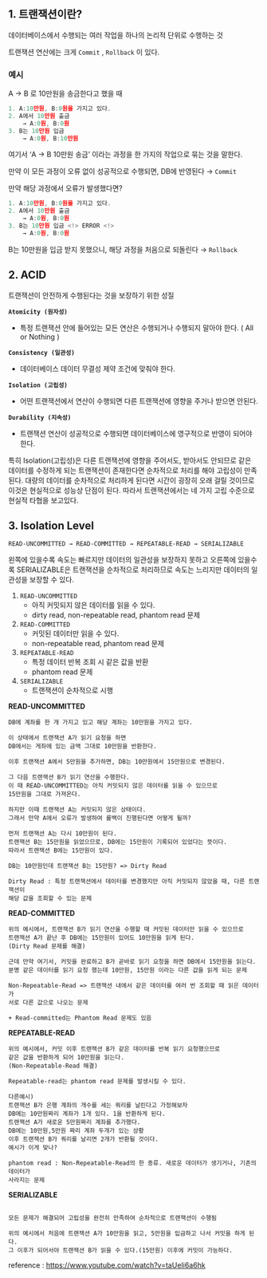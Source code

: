 ## 1. 트랜잭션이란?

데이터베이스에서 수행되는 여러 작업을 하나의 논리적 단위로 수행하는 것

트랜잭션 연산에는 크게 `Commit` , `Rollback` 이 있다.

### 예시

A → B 로 10만원을 송금한다고 했을 때

```jsx
1. A:10만원, B:0원을 가지고 있다.
2. A에서 10만원 출금 
	→ A:0원, B:0원
3. B는 10만원 입금 
	→ A:0원, B:10만원
```

여기서 ‘A → B 10만원 송금’ 이라는 과정을 한 가지의 작업으로 묶는 것을 말한다.

만약 이 모든 과정이 오류 없이 성공적으로 수행되면, DB에 반영된다 → `Commit`

만약 해당 과정에서 오류가 발생했다면?

```jsx
1. A:10만원, B:0원을 가지고 있다.
2. A에서 10만원 출금 
	→ A:0원, B:0원
3. B는 10만원 입금 <!> ERROR <!>
	→ A:0원, B:0원
```

B는 10만원을 입금 받지 못했으니, 해당 과정을 처음으로 되돌린다 → `Rollback`

## 2. ACID

트랜잭션이 안전하게 수행된다는 것을 보장하기 위한 성질

**`Atomicity (원자성)`**

- 특정 트랜잭션 안에 들어있는 모든 연산은 수행되거나 수행되지 말아야 한다. ( All or Nothing )

**`Consistency (일관성)`**

- 데이터베이스 데이터 무결성 제약 조건에 맞춰야 한다.

**`Isolation (고립성)`**

- 어떤 트랜잭션에서 연산이 수행되면 다른 트랜잭션에 영향을 주거나 받으면 안된다.

**`Durability (지속성)`**

- 트랜잭션 연산이 성공적으로 수행되면 데이터베이스에 영구적으로 반영이 되어야 한다.

특히 Isolation(고립성)은  다른 트랜잭션에 영향을 주어서도, 받아서도 안되므로 같은 데이터를 수정하게 되는 트랜잭션이 존재한다면 순차적으로 처리를 해야 고립성이 만족된다.
대량의 데이터를 순차적으로 처리하게 된다면 시간이 굉장히 오래 걸릴 것이므로 이것은 현실적으로 성능상 단점이 된다.
따라서 트랜잭션에서는 네 가지 고립 수준으로 현실적 타협을 보고있다.

## 3. Isolation Level

```
READ-UNCOMMITTED → READ-COMMITTED → REPEATABLE-READ → SERIALIZABLE
```

왼쪽에 있을수록 속도는 빠르지만 데이터의 일관성을 보장하지 못하고
오른쪽에 있을수록 SERIALIZABLE은 트랜잭션을 순차적으로 처리하므로 속도는 느리지만 데이터의 일관성을 보장할 수 있다.

1. `READ-UNCOMMITTED`
    - 아직 커밋되지 않은 데이터를 읽을 수 있다.
    - dirty read, non-repeatable read, phantom read 문제
2. `READ-COMMITTED`
    - 커밋된 데이터만 읽을 수 있다.
    - non-repeatable read, phantom read 문제
3. `REPEATABLE-READ`
    - 특정 데이터 반복 조회 시 같은 값을 반환
    - phantom read 문제
4. `SERIALIZABLE`
    - 트랜잭션이 순차적으로 시행
    

**READ-UNCOMMITTED** 

```
DB에 계좌를 한 개 가지고 있고 해당 계좌는 10만원을 가지고 있다.

이 상태에서 트랜잭션 A가 읽기 요청을 하면
DB에서는 게좌에 있는 금액 그대로 10만원을 반환한다.

이후 트랜잭션 A에서 5만원을 추가하면, DB는 10만원에서 15만원으로 변경된다.

그 다음 트랜잭션 B가 읽기 연산을 수행한다.
이 때 READ-UNCOMMITTED는 아직 커밋되지 않은 데이터를 읽을 수 있으므로
15만원을 그대로 가져온다.

하지만 이때 트랜잭션 A는 커밋되지 않은 상태이다.
그래서 만약 A에서 오류가 발생하여 롤백이 진행된다면 어떻게 될까?

먼저 트랜잭션 A는 다시 10만원이 된다.
트랜잭션 B는 15만원을 읽었으므로, DB에는 15만원이 기록되어 있었다는 뜻이다.
따라서 트랜잭션 B에는 15만원이 있다.

DB는 10만원인데 트랜잭션 B는 15만원? => Dirty Read

Dirty Read : 특정 트랜잭션에서 데이터를 변경했지만 아직 커밋되지 않았을 때, 다른 트랜잭션이
해당 값을 조회할 수 있는 문제

```

**READ-COMMITTED**

```
위의 예시에서, 트랜잭션 B가 읽기 연산을 수행할 때 커밋된 데이터만 읽을 수 있으므로 
트랜잭션 A가 끝난 후 DB에는 15만원이 있어도 10만원을 읽게 된다.
(Dirty Read 문제를 해결)

근데 만약 여기서, 커밋을 완료하고 B가 곧바로 읽기 요청을 하면 DB에서 15만원을 읽는다.
분명 같은 데이터를 읽기 요청 했는데 10만원, 15만원 이라는 다른 값을 읽게 되는 문제

Non-Repeatable-Read => 트랜잭션 내에서 같은 데이터를 여러 번 조회할 때 읽은 데이터가
서로 다른 값으로 나오는 문제

+ Read-committed는 Phantom Read 문제도 있음
```

**REPEATABLE-READ**

```
위의 예시에서, 커밋 이후 트랜잭션 B가 같은 데이터를 반복 읽기 요청했으므로
같은 값을 반환하게 되어 10만원을 읽는다.
(Non-Repeatable-Read 해결)

Repeatable-read는 phantom read 문제를 발생시킬 수 있다.

다른예시)
트랜잭션 B가 은행 계좌의 개수를 세는 쿼리를 날린다고 가정해보자
DB에는 10만원짜리 계좌가 1개 있다. 1을 반환하게 된다.
트랜잭션 A가 새로운 5만원짜리 계좌를 추가했다.
DB에는 10만원,5만원 짜리 계좌 두개가 있는 상황
이후 트랜잭션 B가 쿼리를 날리면 2개가 반환될 것이다.
예시가 이게 맞나?

phantom read : Non-Repeatable-Read의 한 종류. 새로운 데이터가 생기거나, 기존의 데이터가
사라지는 문제
```

**SERIALIZABLE**

```

모든 문제가 해결되어 고립성을 완전히 만족하여 순차적으로 트랜잭션이 수행됨

위의 예시에서 처음에 트랜잭션 A가 10만원을 읽고, 5만원을 입금하고 나서 커밋을 하게 된다.
그 이후가 되어서야 트랜잭션 B가 읽을 수 있다.(15만원) 이후에 커밋이 가능하다.
```

reference : https://www.youtube.com/watch?v=taUeIi6a6hk
